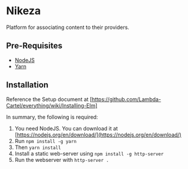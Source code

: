 # Nikeza
Platform for associating content to their providers.

## Pre-Requisites
- [NodeJS](https://nodejs.org/en/)
- [Yarn](https://yarnpkg.com)

## Installation

Reference the Setup document at [https://github.com/Lambda-Cartel/everything/wiki/Installing-Elm]

In summary, the following is required:

1. You need NodeJS. You can download it at [https://nodejs.org/en/download/](https://nodejs.org/en/download/)
2. Run `npm install -g yarn`
3. Then `yarn install`
4. Install a static web-server using `npm install -g http-server`
5. Run the webserver with `http-server .`
